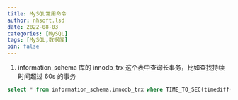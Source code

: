 ```yaml
---
title: MySQL常用命令
author: nhsoft.lsd
date: 2022-08-03
categories: [MySQL]
tags: [MySQL,数据库]
pin: false
---
```


1. information_schema 库的 innodb_trx 这个表中查询长事务，比如查找持续时间超过 60s 的事务
```sql
select * from information_schema.innodb_trx where TIME_TO_SEC(timediff(now(),trx_started))>60
```
